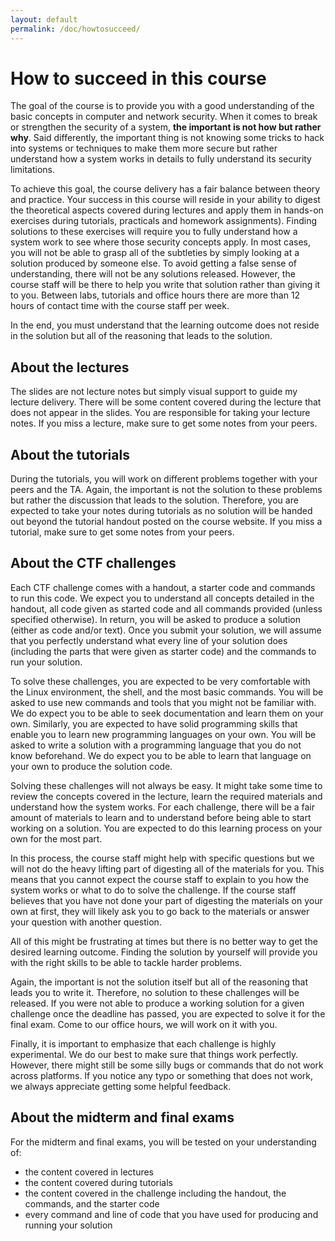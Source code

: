 ```yaml
---
layout: default
permalink: /doc/howtosucceed/
---
```


# How to succeed in this course

The goal of the course is to provide you with a good understanding of the basic concepts in computer and network security. When it comes to break or strengthen the security of a system, **the important is not how but rather why**. Said differently, the important thing is not knowing some tricks to hack into systems or techniques to make them more secure but rather understand how a system works in details to fully understand its security limitations. 

To achieve this goal, the course delivery has a fair balance between theory and practice. Your success in this course will reside in your ability to digest the theoretical aspects covered during lectures and apply them in hands-on exercises during tutorials, practicals and homework assignments). Finding solutions to these exercises will require you to fully understand how a system work to see where those security concepts apply. In most cases, you will not be able to grasp all of the subtleties by simply looking at a solution produced by someone else. To avoid getting a false sense of understanding, there will not be any solutions released. However, the course staff will be there to help you write that solution rather than giving it to you. Between labs, tutorials and office hours there are more than 12 hours of contact time with the course staff per week.

In the end, you must understand that the learning outcome does not reside in the solution but all of the reasoning that leads to the solution. 

## About the lectures

The slides are not lecture notes but simply visual support to guide my lecture delivery. There will be some content covered during the lecture that does not appear in the slides. You are responsible for taking your lecture notes. If you miss a lecture, make sure to get some notes from your peers.

## About the tutorials

During the tutorials, you will work on different problems together with your peers and the TA. Again, the important is not the solution to these problems but rather the discussion that leads to the solution. Therefore, you are expected to take your notes during tutorials as no solution will be handed out beyond the tutorial handout posted on the course website. If you miss a tutorial, make sure to get some notes from your peers.

## About the CTF challenges

Each CTF challenge comes with a handout, a starter code and commands to run this code. We expect you to understand all concepts detailed in the handout, all code given as started code and all commands provided (unless specified otherwise). In return, you will be asked to produce a solution (either as code and/or text). Once you submit your solution, we will assume that you perfectly understand what every line of your solution does (including the parts that were given as starter code) and the commands to run your solution. 

To solve these challenges, you are expected to be very comfortable with the Linux environment, the shell, and the most basic commands. You will be asked to use new commands and tools that you might not be familiar with. We do expect you to be able to seek documentation and learn them on your own. Similarly, you are expected to have solid programming skills that enable you to learn new programming languages on your own. You will be asked to write a solution with a programming language that you do not know beforehand. We do expect you to be able to learn that language on your own to produce the solution code. 

Solving these challenges will not always be easy. It might take some time to review the concepts covered in the lecture, learn the required materials and understand how the system works. For each challenge, there will be a fair amount of materials to learn and to understand before being able to start working on a solution. You are expected to do this learning process on your own for the most part.

In this process, the course staff might help with specific questions but we will not do the heavy lifting part of digesting all of the materials for you. This means that you cannot expect the course staff to explain to you how the system works or what to do to solve the challenge. If the course staff believes that you have not done your part of digesting the materials on your own at first, they will likely ask you to go back to the materials or answer your question with another question. 

All of this might be frustrating at times but there is no better way to get the desired learning outcome. Finding the solution by yourself will provide you with the right skills to be able to tackle harder problems.

Again, the important is not the solution itself but all of the reasoning that leads you to write it. Therefore, no solution to these challenges will be released. If you were not able to produce a working solution for a given challenge once the deadline has passed, you are expected to solve it for the final exam. Come to our office hours, we will work on it with you. 

Finally, it is important to emphasize that each challenge is highly experimental. We do our best to make sure that things work perfectly. However, there might still be some silly bugs or commands that do not work across platforms. If you notice any typo or something that does not work, we always appreciate getting some helpful feedback.

## About the midterm and final exams

For the midterm and final exams, you will be tested on your understanding of:

- the content covered in lectures
- the content covered during tutorials
- the content covered in the challenge including the handout, the commands, and the starter code 
- every command and line of code that you have used for producing and running your solution